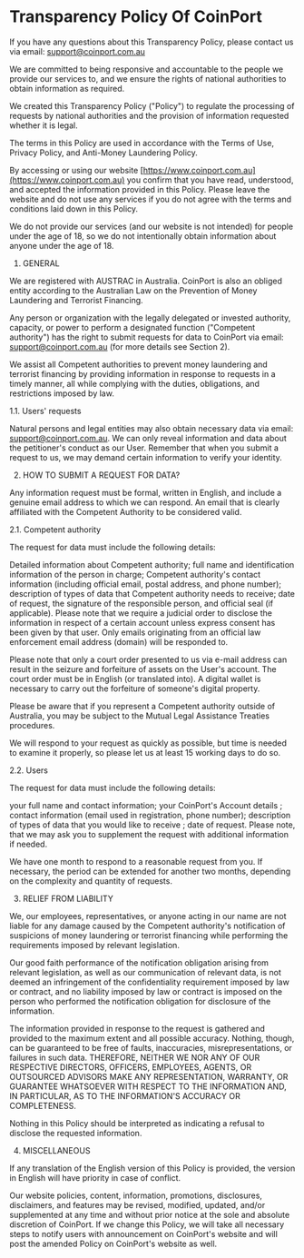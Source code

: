 # Transparency Policy Of CoinPort 

If you have any questions about this Transparency Policy, please contact us via email:  [support@coinport.com.au](mailto:support@coinport.com.au)

We are committed to being responsive and accountable to the people we provide our services to, and we ensure the rights of national authorities to obtain information as required.

We created this Transparency Policy ("Policy") to regulate the processing of requests by national authorities and the provision of information requested whether it is legal.

The terms in this Policy are used in accordance with the Terms of Use, Privacy Policy, and Anti-Money Laundering Policy.

By accessing or using our website [https://www.coinport.com.au](https://www.coinport.com.au)
you confirm that you have read, understood, and accepted the information provided in this Policy. Please leave the website and do not use any services if you do not agree with the terms and conditions laid down in this Policy.

We do not provide our services (and our website is not intended) for people under the age of 18, so we do not intentionally obtain information about anyone under the age of 18.

1.  GENERAL

We are registered with AUSTRAC in Australia. CoinPort is also an obliged entity according to the Australian Law on the Prevention of Money Laundering and Terrorist Financing.

Any person or organization with the legally delegated or invested authority, capacity, or power to perform a designated function ("Competent authority") has the right to submit requests for data to CoinPort via email:  [support@coinport.com.au](mailto:support@coinport.com.au)  (for more details see Section 2).

We assist all Competent authorities to prevent money laundering and terrorist financing by providing information in response to requests in a timely manner, all while complying with the duties, obligations, and restrictions imposed by law.

1.1. Users' requests

Natural persons and legal entities may also obtain necessary data via email:  [support@coinport.com.au](mailto:support@coinport.com.au). We can only reveal information and data about the petitioner's conduct as our User. Remember that when you submit a request to us, we may demand certain information to verify your identity.

2.  HOW TO SUBMIT A REQUEST FOR DATA?

Any information request must be formal, written in English, and include a genuine email address to which we can respond. An email that is clearly affiliated with the Competent Authority to be considered valid.

2.1. Competent authority

The request for data must include the following details:

Detailed information about Competent authority; full name and identification information of the person in charge; Competent authority's contact information (including official email, postal address, and phone number); description of types of data that Competent authority needs to receive; date of request, the signature of the responsible person, and official seal (if applicable). Please note that we require a judicial order to disclose the information in respect of a certain account unless express consent has been given by that user. Only emails originating from an official law enforcement email address (domain) will be responded to.

Please note that only a court order presented to us via e-mail address can result in the seizure and forfeiture of assets on the User's account. The court order must be in English (or translated into). A digital wallet is necessary to carry out the forfeiture of someone's digital property.

Please be aware that if you represent a Competent authority outside of Australia, you may be subject to the Mutual Legal Assistance Treaties procedures.

We will respond to your request as quickly as possible, but time is needed to examine it properly, so please let us at least 15 working days to do so.

2.2. Users

The request for data must include the following details:

your full name and contact information; your CoinPort's Account details ; contact information (email used in registration, phone number); description of types of data that you would like to receive ; date of request. Please note, that we may ask you to supplement the request with additional information if needed.

We have one month to respond to a reasonable request from you. If necessary, the period can be extended for another two months, depending on the complexity and quantity of requests.

3.  RELIEF FROM LIABILITY

We, our employees, representatives, or anyone acting in our name are not liable for any damage caused by the Competent authority's notification of suspicions of money laundering or terrorist financing while performing the requirements imposed by relevant legislation.

Our good faith performance of the notification obligation arising from relevant legislation, as well as our communication of relevant data, is not deemed an infringement of the confidentiality requirement imposed by law or contract, and no liability imposed by law or contract is imposed on the person who performed the notification obligation for disclosure of the information.

The information provided in response to the request is gathered and provided to the maximum extent and all possible accuracy. Nothing, though, can be guaranteed to be free of faults, inaccuracies, misrepresentations, or failures in such data. THEREFORE, NEITHER WE NOR ANY OF OUR RESPECTIVE DIRECTORS, OFFICERS, EMPLOYEES, AGENTS, OR OUTSOURCED ADVISORS MAKE ANY REPRESENTATION, WARRANTY, OR GUARANTEE WHATSOEVER WITH RESPECT TO THE INFORMATION AND, IN PARTICULAR, AS TO THE INFORMATION'S ACCURACY OR COMPLETENESS.

Nothing in this Policy should be interpreted as indicating a refusal to disclose the requested information.

4.  MISCELLANEOUS

If any translation of the English version of this Policy is provided, the version in English will have priority in case of conflict.

Our website policies, content, information, promotions, disclosures, disclaimers, and features may be revised, modified, updated, and/or supplemented at any time and without prior notice at the sole and absolute discretion of CoinPort. If we change this Policy, we will take all necessary steps to notify users with announcement on CoinPort's website and will post the amended Policy on CoinPort's website as well.